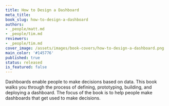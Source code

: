 ```yaml
---
title: How to Design a Dashboard
meta_title:
book_slug: how-to-design-a-dashboard
authors:
- _people/matt.md
- _people/tim.md
reviewers:
- _people/tim.md
cover_image: /assets/images/book-covers/how-to-design-a-dashboard.png
main_color: '#145776'
published: true
status: released
is_featured: false
---
```

Dashboards enable people to make decisions based on data. This book walks you through the process of defining, prototyping, building, and deploying a dashboard. The focus of the book is to help people make dashboards that get used to make decisions.
